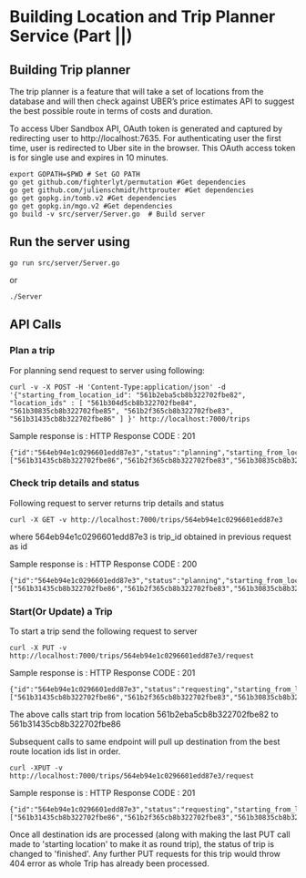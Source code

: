 # Building Location and Trip Planner Service (Part ||)
## Building Trip planner 
The trip planner is a feature that will take a set of locations from the database and will then check against UBER’s price estimates API to suggest the best possible route in terms of costs and duration.


To access Uber Sandbox API, OAuth token is generated and captured by redirecting user to http://localhost:7635. For authenticating user the first time, user is redirected to Uber site in the browser.
This OAuth access token is for single use and expires in 10 minutes.

```
export GOPATH=$PWD # Set GO PATH
go get github.com/fighterlyt/permutation #Get dependencies
go get github.com/julienschmidt/httprouter #Get dependencies
go get gopkg.in/tomb.v2 #Get dependencies
go get gopkg.in/mgo.v2 #Get dependencies
go build -v src/server/Server.go  # Build server
```

## Run the server using 

```
go run src/server/Server.go
```

or

```
./Server
```

## API Calls

### Plan a trip

For planning send request to server using following:

```
curl -v -X POST -H 'Content-Type:application/json' -d '{"starting_from_location_id": "561b2eba5cb8b322702fbe82", "location_ids" : [ "561b304d5cb8b322702fbe84", "561b30835cb8b322702fbe85", "561b2f365cb8b322702fbe83", "561b31435cb8b322702fbe86" ] }' http://localhost:7000/trips
```

Sample response is : HTTP Response CODE : 201

```
{"id":"564eb94e1c0296601edd87e3","status":"planning","starting_from_location_id":"561b2eba5cb8b322702fbe82","best_route_location_ids":["561b31435cb8b322702fbe86","561b2f365cb8b322702fbe83","561b30835cb8b322702fbe85","561b304d5cb8b322702fbe84"],"total_uber_costs":56,"total_uber_duration":4289,"total_distance":30.290000000000003}
```

### Check trip details and status 

Following request to server returns trip details and status

```
curl -X GET -v http://localhost:7000/trips/564eb94e1c0296601edd87e3
```
where 564eb94e1c0296601edd87e3 is trip_id obtained in previous request as id

Sample response is : HTTP Response CODE : 200

```
{"id":"564eb94e1c0296601edd87e3","status":"planning","starting_from_location_id":"561b2eba5cb8b322702fbe82","best_route_location_ids":["561b31435cb8b322702fbe86","561b2f365cb8b322702fbe83","561b30835cb8b322702fbe85","561b304d5cb8b322702fbe84"],"total_uber_costs":56,"total_uber_duration":4289,"total_distance":30.290000000000003} 
```

### Start(Or Update) a Trip

To start a trip send the following request to server
```
curl -X PUT -v http://localhost:7000/trips/564eb94e1c0296601edd87e3/request
``` 

Sample response is : HTTP Response CODE : 201
```
{"id":"564eb94e1c0296601edd87e3","status":"requesting","starting_from_location_id":"561b2eba5cb8b322702fbe82","next_destination_location_id":"561b31435cb8b322702fbe86","best_route_location_ids":["561b31435cb8b322702fbe86","561b2f365cb8b322702fbe83","561b30835cb8b322702fbe85","561b304d5cb8b322702fbe84"],"total_uber_costs":56,"total_uber_duration":4289,"total_distance":30.290000000000003,"uber_wait_time_eta":7} 
```

The above calls start trip from location 561b2eba5cb8b322702fbe82 to 561b31435cb8b322702fbe86

Subsequent calls to same endpoint will pull up destination from the best route location ids list in order.

```
curl -XPUT -v http://localhost:7000/trips/564eb94e1c0296601edd87e3/request
```

Sample response is : HTTP Response CODE : 201

```
{"id":"564eb94e1c0296601edd87e3","status":"requesting","starting_from_location_id":"561b2eba5cb8b322702fbe82","next_destination_location_id":"561b2f365cb8b322702fbe83","best_route_location_ids":["561b31435cb8b322702fbe86","561b2f365cb8b322702fbe83","561b30835cb8b322702fbe85","561b304d5cb8b322702fbe84"],"total_uber_costs":56,"total_uber_duration":4289,"total_distance":30.290000000000003,"uber_wait_time_eta":7}
```

Once all destination ids are processed (along with making the last PUT call made to 'starting location' to make it as round trip), 
the status of trip is changed to 'finished'. 
Any further PUT requests for this trip would throw 404 error as whole Trip has already been processed.

